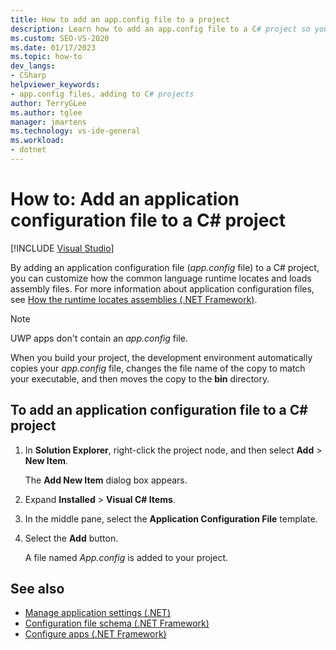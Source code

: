 ```yaml
---
title: How to add an app.config file to a project
description: Learn how to add an app.config file to a C# project so you can customize how the common language runtime locates and loads assembly files.
ms.custom: SEO-VS-2020
ms.date: 01/17/2023
ms.topic: how-to
dev_langs:
- CSharp
helpviewer_keywords:
- app.config files, adding to C# projects
author: TerryGLee
ms.author: tglee
manager: jmartens
ms.technology: vs-ide-general
ms.workload:
- dotnet
---
```

# How to: Add an application configuration file to a C# project

 [!INCLUDE [Visual Studio](~/includes/applies-to-version/vs-windows-only.md)]

By adding an application configuration file (*app.config* file) to a C# project, you can customize how the common language runtime locates and loads assembly files. For more information about application configuration files, see [How the runtime locates assemblies (.NET Framework)](/dotnet/framework/deployment/how-the-runtime-locates-assemblies).

> [!NOTE]
> UWP apps don't contain an *app.config* file.

When you build your project, the development environment automatically copies your *app.config* file, changes the file name of the copy to match your executable, and then moves the copy to the **bin** directory.

## To add an application configuration file to a C# project

1. In **Solution Explorer**, right-click the project node, and then select **Add** > **New Item**.

     The **Add New Item** dialog box appears.

1. Expand **Installed** > **Visual C# Items**.

1. In the middle pane, select the **Application Configuration File** template.

1. Select the **Add** button.

     A file named *App.config* is added to your project.

## See also

- [Manage application settings (.NET)](../ide/managing-application-settings-dotnet.md)
- [Configuration file schema (.NET Framework)](/dotnet/framework/configure-apps/file-schema/index)
- [Configure apps (.NET Framework)](/dotnet/framework/configure-apps/index)
